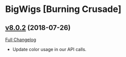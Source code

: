 # BigWigs [Burning Crusade]

## [v8.0.2](https://github.com/BigWigsMods/BigWigs_BurningCrusade/tree/v8.0.2) (2018-07-26)
[Full Changelog](https://github.com/BigWigsMods/BigWigs_BurningCrusade/compare/v8.0.1...v8.0.2)

- Update color usage in our API calls.  

